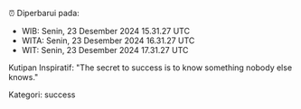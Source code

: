 ⏰ Diperbarui pada:
- WIB: Senin, 23 Desember 2024 15.31.27 UTC
- WITA: Senin, 23 Desember 2024 16.31.27 UTC
- WIT: Senin, 23 Desember 2024 17.31.27 UTC

Kutipan Inspiratif:
"The secret to success is to know something nobody else knows."


Kategori: success

